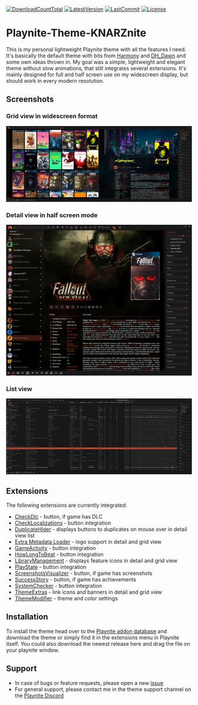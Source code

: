 [![DownloadCountTotal](https://img.shields.io/github/downloads/HerrKnarz/Playnite-Theme-KNARZnite/total?style=flat)](https://github.com/HerrKnarz/Playnite-Theme-KNARZnite/archive/refs/heads/main.zip)
[![LatestVersion](https://img.shields.io/github/v/release/HerrKnarz/Playnite-Theme-KNARZnite?include_prereleases&style=flat)](https://github.com/HerrKnarz/Playnite-Theme-KNARZnite/releases)
[![LastCommit](https://img.shields.io/github/last-commit/HerrKnarz/Playnite-Theme-KNARZnite?style=flat)](https://github.com/HerrKnarz/Playnite-Theme-KNARZnite/commits/main)
[![License](https://img.shields.io/github/license/HerrKnarz/Playnite-Theme-KNARZnite?style=flat)](https://github.com/HerrKnarz/Playnite-Theme-KNARZnite/blob/main/LICENSE.txt)

# Playnite-Theme-KNARZnite
This is my personal lightweight Playnite theme with all the features I need. It's basically the default theme with bits from [Harmony](https://playnite.link/addons.html#Harmony_d49ef7bc-49de-4fd0-9a67-bd1f26b56047) and [DH_Dawn](https://playnite.link/addons.html#felixkmh_DesktopTheme_DH_Dawn) and some own ideas thrown in. My goal was a simple, lightweight and elegant theme without slow animations, that still integrates several extensions. It's mainly designed for full and half screen use on my widescreen display, but should work in every modern resolution.

## Screenshots
### Grid view in widescreen format
![Screenshot](https://raw.githubusercontent.com/HerrKnarz/Playnite-Theme-KNARZnite/main/screenshots/GridView.webp)
### Detail view in half screen mode
![Screenshot](https://raw.githubusercontent.com/HerrKnarz/Playnite-Theme-KNARZnite/main/screenshots/DetailView.webp)
### List view
![Screenshot](https://raw.githubusercontent.com/HerrKnarz/Playnite-Theme-KNARZnite/main/screenshots/ListView.webp)

## Extensions
The following extensions are currently integrated:
- [CheckDlc](https://playnite.link/addons.html#playnite-checkdlc-plugin) - button, if game has DLC
- [CheckLocalizations](https://playnite.link/addons.html#playnite-checklocalizations-plugin) - button integration
- [DuplicateHider](https://playnite.link/addons.html#felixkmh_DuplicateHider_Plugin) - displays buttons to duplicates on mouse over in detail view list
- [Extra Metadata Loader](https://playnite.link/addons.html#ExtraMetadataLoader_705fdbca-e1fc-4004-b839-1d040b8b4429) - logo support in detail and grid view
- [GameActivity](https://playnite.link/addons.html#playnite-gameactivity-plugin) - button integration
- [HowLongToBeat](https://playnite.link/addons.html#playnite-howlongtobeat-plugin) - button integration
- [LibraryManagement](https://playnite.link/addons.html#playnite-librarymanagement-plugin) - displays feature icons in detail and grid view
- [PlayState](https://playnite.link/addons.html#PlayState) - button integration
- [ScreenshotsVisualizer](https://playnite.link/addons.html#playnite-screenshotsvisualizer-plugin) - button, if game has screenshots
- [SuccessStory](https://playnite.link/addons.html#playnite-successstory-plugin) - button, if game has achievements
- [SystemChecker](https://playnite.link/addons.html#playnite-systemchecker-plugin) - button integration
- [ThemeExtras](https://playnite.link/addons.html#felixkmh_Extras_Plugin) - link icons and banners in detail and grid view
- [ThemeModifier](https://playnite.link/addons.html#playnite-thememodifier-plugin) - theme and color settings

## Installation
To install the theme head over to the [Playnite addon database](https://playnite.link/addons.html) and download the theme or simply find it in the extensions menu in Playnite itself. You could also download the newest release here and drag the file on your playnite window.

## Support
- In case of bugs or feature requests, please open a new [issue](https://github.com/HerrKnarz/Playnite-Theme-KNARZnite/issues)
- For general support, please contact me in the theme support channel on the [Playnite Discord](https://discord.com/channels/365863063296933888/808419347105447957)
